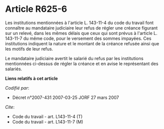 # Article R625-6

Les institutions mentionnées à l'article L. 143-11-4 du code du travail font connaître au mandataire judiciaire leur refus de
régler une créance figurant sur un relevé, dans les mêmes délais que ceux qui sont prévus à l'article L. 143-11-7 du même
code, pour le versement des sommes impayées. Ces institutions indiquent la nature et le montant de la créance refusée ainsi
que les motifs de leur refus.

Le mandataire judiciaire avertit le salarié du refus par les institutions mentionnées ci-dessus de régler la créance et en
avise le représentant des salariés.

**Liens relatifs à cet article**

_Codifié par_:

  - Décret n°2007-431 2007-03-25 JORF 27 mars 2007

_Cite_:

  - Code du travail - art. L143-11-4 (T)
  - Code du travail - art. L143-11-7 (M)
